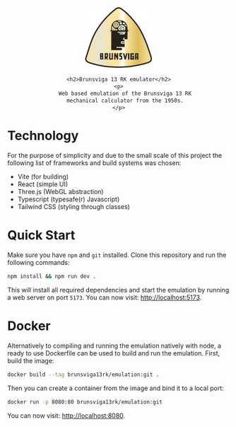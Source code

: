 
<div align="center">
    <img alt="icon" src="./public/brunsviga_icon.svg" width="30%"/>

    <h2>Brunsviga 13 RK emulator</h2>
    <p>
        Web based emulation of the Brunsviga 13 RK
        mechanical calculator from the 1950s.
    </p>
</div>

# Technology

For the purpose of simplicity and due to the small scale of this project the
following list of frameworks and build systems was chosen:

- Vite (for building)
- React (simple UI)
- Three.js (WebGL abstraction)
- Typescript (typesafe(r) Javascript)
- Tailwind CSS (styling through classes)

# Quick Start

Make sure you have `npm` and `git` installed. Clone this repository and run the
following commands:
```sh
npm install && npm run dev .
```
This will install all required dependencies and start the emulation by
running a web server on port `5173`. You can now visit:
[http://localhost:5173](http://localhost:5173).

# Docker

Alternatively to compiling and running the emulation natively with node,
a ready to use Dockerfile can be used to build and run the emulation.
First, build the image:
```sh
docker build --tag brunsviga13rk/emulation:git .
```
Then you can create a container from the image and bind it to a local port:
```sh
docker run -p 8080:80 brunsviga13rk/emulation:git
```
You can now visit:
[http://localhost:8080](http://localhost:8080).
